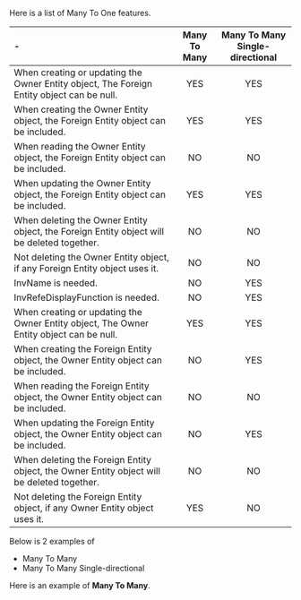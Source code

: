 Here is a list of Many To One features.



| - |Many To Many|Many To Many Single-directional|
|:------|:-------:|:-------:|
|When creating or updating the Owner Entity object, The Foreign Entity object can be null.	|YES	|YES|
|When creating the Owner Entity object, the Foreign Entity object can be included.	|YES	|YES|
|When reading the Owner Entity object, the Foreign Entity object can be included.	|NO	|NO|
|When updating the Owner Entity object, the Foreign Entity object can be included.	|YES	|YES|
|When deleting the Owner Entity object, the Foreign Entity object will be deleted together.	|NO	|NO|
|Not deleting the Owner Entity object, if any Foreign Entity object uses it.	|NO	|NO|
|InvName is needed.	|NO	|YES|
|InvRefeDisplayFunction is needed.	|NO	|YES|
|When creating or updating the Owner Entity object, The Owner Entity object can be null.	|YES	|YES|
|When creating the Foreign Entity object, the Owner Entity object can be included.	|NO	|YES|
|When reading the Foreign Entity object, the Owner Entity object can be included.	|NO	|NO|
|When updating the Foreign Entity object, the Owner Entity object can be included.	|NO	|YES|
|When deleting the Foreign Entity object, the Owner Entity object will be deleted together.	|NO	|NO|
|Not deleting the Foreign Entity object, if any Owner Entity object uses it.	|YES	|NO|


Below is 2 examples of 
* Many To Many 
* Many To Many Single-directional


Here is an example of __Many To Many__.



